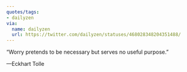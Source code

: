 ```yaml
---
quotes/tags:
- dailyzen
via:
  name: dailyzen
  url: https://twitter.com/dailyzen/statuses/468028348204351488/
---
```


“Worry pretends to be necessary but serves no useful purpose.”

—Eckhart Tolle